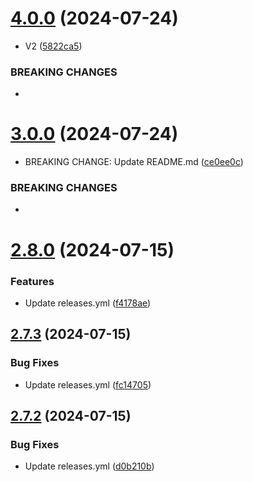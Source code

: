 # [4.0.0](https://github.com/Pradumnasaraf/BioDrop-CLI/compare/v3.0.0...v4.0.0) (2024-07-24)


* V2 ([5822ca5](https://github.com/Pradumnasaraf/BioDrop-CLI/commit/5822ca5d7209f7c5a09d3a17f348862f2f5da806))


### BREAKING CHANGES

* 



# [3.0.0](https://github.com/Pradumnasaraf/BioDrop-CLI/compare/v2.8.0...v3.0.0) (2024-07-24)


* BREAKING CHANGE: Update README.md ([ce0ee0c](https://github.com/Pradumnasaraf/BioDrop-CLI/commit/ce0ee0c9c47e29f7f76456086f9e7627f22fef9b))


### BREAKING CHANGES

* 



# [2.8.0](https://github.com/Pradumnasaraf/BioDrop-CLI/compare/v2.7.3...v2.8.0) (2024-07-15)


### Features

* Update releases.yml ([f4178ae](https://github.com/Pradumnasaraf/BioDrop-CLI/commit/f4178aee72148b895be2875583ed1ae62e3e0d00))



## [2.7.3](https://github.com/Pradumnasaraf/BioDrop-CLI/compare/v2.7.2...v2.7.3) (2024-07-15)


### Bug Fixes

* Update releases.yml ([fc14705](https://github.com/Pradumnasaraf/BioDrop-CLI/commit/fc14705f4e642e3632584c48a349a8c9b356602b))



## [2.7.2](https://github.com/Pradumnasaraf/BioDrop-CLI/compare/v2.7.1...v2.7.2) (2024-07-15)


### Bug Fixes

* Update releases.yml ([d0b210b](https://github.com/Pradumnasaraf/BioDrop-CLI/commit/d0b210bc451d51908e2e9edae8f12f4c4a19725e))



